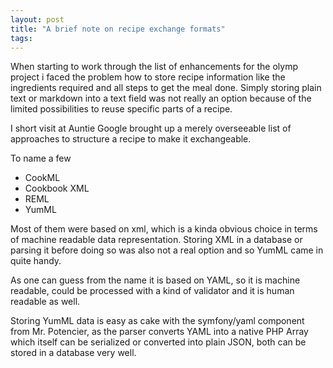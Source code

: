 ```yaml
---
layout: post
title: "A brief note on recipe exchange formats"
tags:
---
```

When starting to work through the list of enhancements for the olymp project i faced the problem how to store recipe information like the ingredients required and all steps to get the meal done. Simply storing plain text or markdown into a text field was not really an option because of the limited possibilities to reuse specific parts of a recipe. 

I short visit at Auntie Google brought up a merely overseeable list of approaches to structure a recipe to make it exchangeable. 

To name a few
* CookML
* Cookbook XML
* REML
* YumML

Most of them were based on xml, which is a kinda obvious choice in terms of machine readable data representation. Storing XML in a database or parsing it before doing so was also not a real option and so YumML came in quite handy. 

As one can guess from the name it is based on YAML, so it is machine readable, could be processed with a kind of validator and it is human readable as well.

Storing YumML data is easy as cake with the symfony/yaml component from Mr. Potencier, as the parser converts YAML into a native PHP Array which itself can be serialized or converted into plain JSON, both can be stored in a database very well.
